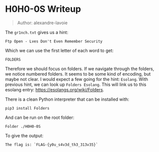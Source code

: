 # H0H0-0S Writeup

> Author: alexandre-lavoie

The `gr1nch.txt` gives us a hint:

```
Ftp Open - Lves Don't Even Remember Security
```

Which we can use the first letter of each word to get:

```
FOLDERS
```

Therefore we should focus on folders. If we navigate through the folders, we notice numbered folders. It seems to be some kind of encoding, but maybe not clear. I would expect a few going for the hint: `Esolang`. With previous hint, we can look up `Folders Esolang`. This will link us to this esolang entry: https://esolangs.org/wiki/Folders.

There is a clean Python interpreter that can be installed with:

```
pip3 install Folders
```

And can be run on the root folder:

```
Folder ./H0H0-0S
```

To give the output:

```
The flag is: `FLAG-{y0u_s4v3d_th3_313v35}`
```
